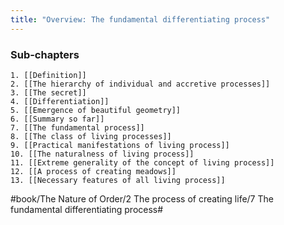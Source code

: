 ```yaml
---
title: "Overview: The fundamental differentiating process"
---
```


### Sub-chapters
	1. [[Definition]]
	2. [[The hierarchy of individual and accretive processes]]
	3. [[The secret]]
	4. [[Differentiation]]
	5. [[Emergence of beautiful geometry]]
	6. [[Summary so far]]
	7. [[The fundamental process]]
	8. [[The class of living processes]]
	9. [[Practical manifestations of living process]]
	10. [[The naturalness of living process]]
	11. [[Extreme generality of the concept of living process]]
	12. [[A process of creating meadows]]
	13. [[Necessary features of all living process]]

#book/The Nature of Order/2 The process of creating life/7 The fundamental differentiating process#